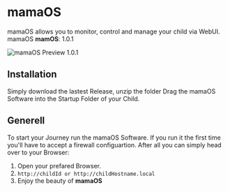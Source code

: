 # mamaOS
mamaOS allows you to monitor, control and manage your child via WebUI.
mamaOS **mamOS**: 1.0.1

![mamaOS Preview 1.0.1](http://harimtim.xyz/Storage/mamaOS_preview.png)

## Installation
Simply download the lastest Release, unzip the folder Drag the mamaOS Software into the Startup Folder of your Child.

## Generell
To start your Journey run the mamaOS Software. If you run it the first time you'll have to accept a firewall configuartion.
After all you can simply head over to your Browser:
1. Open your prefared Browser.
2. ```http://childId or http://childHostname.local```
3. Enjoy the beauty of **mamaOS**

